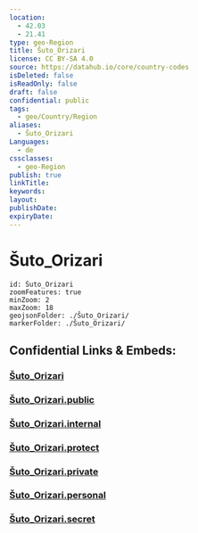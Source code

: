 ```yaml
---
location:
  - 42.03
  - 21.41
type: geo-Region
title: Šuto_Orizari
license: CC BY-SA 4.0
source: https://datahub.io/core/country-codes
isDeleted: false
isReadOnly: false
draft: false
confidential: public
tags:
  - geo/Country/Region
aliases:
  - Šuto_Orizari
Languages:
  - de
cssclasses:
  - geo-Region
publish: true
linkTitle:
keywords:
layout:
publishDate:
expiryDate:
---
```


# Šuto_Orizari

```leaflet
id: Šuto_Orizari
zoomFeatures: true 
minZoom: 2 
maxZoom: 18
geojsonFolder: ./Šuto_Orizari/
markerFolder: ./Šuto_Orizari/
```


## Confidential Links & Embeds: 

### [Šuto_Orizari](/_Standards/Earth/Continent/Europe/Europe~South/Macedonia~North/Municipalities~Macedonia/Šuto_Orizari.md) 

### [Šuto_Orizari.public](/_public/Earth/Continent/Europe/Europe~South/Macedonia~North/Municipalities~Macedonia/Šuto_Orizari.public.md) 

### [Šuto_Orizari.internal](/_internal/Earth/Continent/Europe/Europe~South/Macedonia~North/Municipalities~Macedonia/Šuto_Orizari.internal.md) 

### [Šuto_Orizari.protect](/_protect/Earth/Continent/Europe/Europe~South/Macedonia~North/Municipalities~Macedonia/Šuto_Orizari.protect.md) 

### [Šuto_Orizari.private](/_private/Earth/Continent/Europe/Europe~South/Macedonia~North/Municipalities~Macedonia/Šuto_Orizari.private.md) 

### [Šuto_Orizari.personal](/_personal/Earth/Continent/Europe/Europe~South/Macedonia~North/Municipalities~Macedonia/Šuto_Orizari.personal.md) 

### [Šuto_Orizari.secret](/_secret/Earth/Continent/Europe/Europe~South/Macedonia~North/Municipalities~Macedonia/Šuto_Orizari.secret.md)

